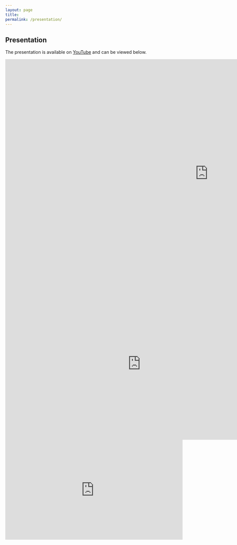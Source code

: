 ```yaml
---
layout: page
title: 
permalink: /presentation/
---
```


## Presentation

The presentation is available on [YouTube](https://www.youtube.com/watch?v=wOHyp1hM36A) and can be viewed below. 

<iframe width="1280" height="720" src="https://www.youtube.com/embed/wOHyp1hM36A?rel=0" frameborder="0" allowfullscreen></iframe>

<iframe width="853" height="480" src="https://www.youtube.com/embed/wOHyp1hM36A?rel=0" frameborder="0" allowfullscreen></iframe>

<iframe width="560" height="315" src="https://www.youtube.com/embed/wOHyp1hM36A?rel=0&amp;showinfo=0" frameborder="0" allowfullscreen></iframe>
